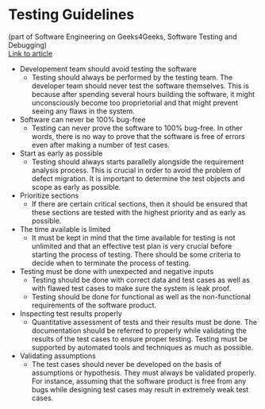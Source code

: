 # Testing Guidelines 
(part of Software Engineering on Geeks4Geeks, Software Testing and Debugging)  
[Link to article](https://www.geeksforgeeks.org/software-engineering-testing-guidelines/)  
* Developement team should avoid testing the software
	* Testing should always be performed by the testing team. The developer team should never test the software themselves. This is because after spending several hours building the software, it might unconsciously become too proprietorial and that might prevent seeing any flaws in the system.
* Software can never be 100% bug-free
	* Testing can never prove the software to 100% bug-free. In other words, there is no way to prove that the software is free of errors even after making a number of test cases.
* Start as early as possible
	* Testing should always starts parallelly alongside the requirement analysis process. This is crucial in order to avoid the problem of defect migration. It is important to determine the test objects and scope as early as possible.
* Prioritize sections
	* If there are certain critical sections, then it should be ensured that these sections are tested with the highest priority and as early as possible.
* The time available is limited
	* It must be kept in mind that the time available for testing is not unlimited and that an effective test plan is very crucial before starting the process of testing. There should be some criteria to decide when to terminate the process of testing. 
* Testing must be done with unexpected and negative inputs
	* Testing should be done with correct data and test cases as well as with flawed test cases to make sure the system is leak proof.
	* Testing should be done for functional as well as the non-functional requirements of the software product.
* Inspecting test results properly
	* Quantitative assessment of tests and their results must be done. The documentation should be referred to properly while validating the results of the test cases to ensure proper testing. Testing must be supported by automated tools and techniques as much as possible. 
* Validating assumptions
	* The test cases should never be developed on the basis of assumptions or hypothesis. They must always be validated properly. For instance, assuming that the software product is free from any bugs while designing test cases may result in extremely weak test cases.